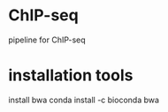 # ChIP-seq
pipeline for ChIP-seq

# installation tools
install bwa
        conda install -c bioconda bwa
